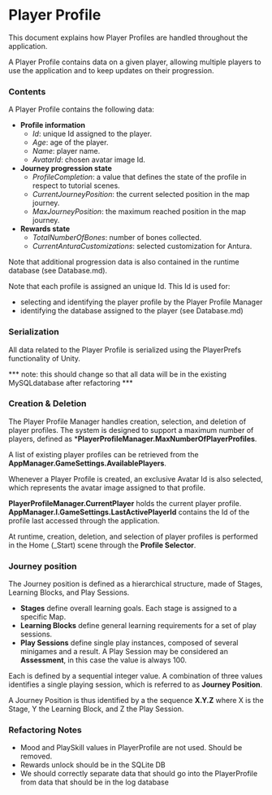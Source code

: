 # Player Profile

This document explains how Player Profiles are handled throughout the application.

A Player Profile contains data on a given player, allowing multiple players to use the application
 and to keep updates on their progression.

### Contents

A Player Profile contains the following data:
 * **Profile information**
	* *Id*: unique Id assigned to the player.
	* *Age*: age of the player.
	* *Name*: player name.
	* *AvatarId*: chosen avatar image Id.
 * **Journey progression state**
	* *ProfileCompletion*: a value that defines the state of the profile in respect to tutorial scenes.
	* *CurrentJourneyPosition*: the current selected position in the map journey.
	* *MaxJourneyPosition*: the maximum reached position in the map journey.
 * **Rewards state**
	* *TotalNumberOfBones*: number of bones collected.
	* *CurrentAnturaCustomizations*: selected customization for Antura.

Note that additional progression data is also contained in the runtime database (see Database.md).

Note that each profile is assigned an unique Id.
This Id is used for:
 * selecting and identifying the player profile by the Player Profile Manager
 * identifying the database assigned to the player (see Database.md)


### Serialization

All data related to the Player Profile is serialized using the PlayerPrefs functionality of Unity.

*** note: this should change so that all data will be in the existing MySQLdatabase after refactoring ***

### Creation & Deletion

The Player Profile Manager handles creation, selection, and deletion of player profiles.
The system is designed to support a maximum number of players, defined as ***PlayerProfileManager.MaxNumberOfPlayerProfiles**.

A list of existing player profiles can be retrieved from the **AppManager.GameSettings.AvailablePlayers**.

Whenever a Player Profile is created, an exclusive Avatar Id is also selected,
  which represents the avatar image assigned to that profile.

**PlayerProfileManager.CurrentPlayer** holds the current player profile.
**AppManager.I.GameSettings.LastActivePlayerId** contains the Id of the profile last accessed through the application.

At runtime, creation, deletion, and selection of player profiles is performed in the Home (_Start) scene
 through the **Profile Selector**.


### Journey position

The Journey position is defined as a hierarchical structure, made of Stages, Learning Blocks, and Play Sessions.

 * **Stages** define overall learning goals. Each stage is assigned to a specific Map.
 * **Learning Blocks** define general learning requirements for a set of play sessions.
 * **Play Sessions** define single play instances, composed of several minigames and a result.
  A Play Session may be considered an **Assessment**, in this case the value is always 100.

Each is defined by a sequential integer value.
A combination of three values identifies a single playing session, which is referred to as **Journey Position**.

A Journey Position is thus identified by a the sequence **X.Y.Z** where X is the Stage,
  Y the Learning Block, and Z the Play Session.

### Refactoring Notes
 * Mood and PlaySkill values in PlayerProfile are not used. Should be removed.
 * Rewards unlock should be in the SQLite DB
 * We should correctly separate data that should go into the PlayerProfile from data that should be in the log database
